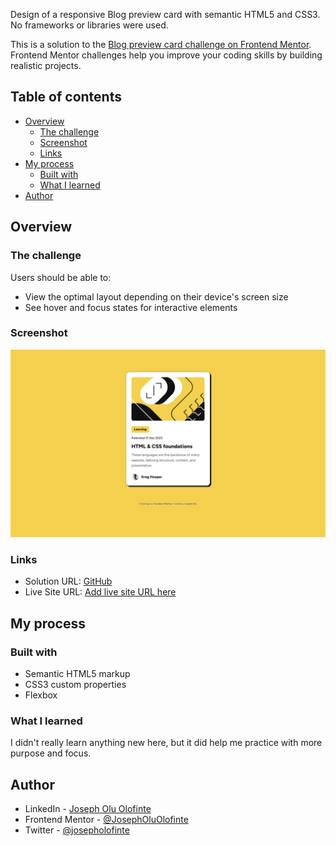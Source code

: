 Design of a responsive Blog preview card with semantic HTML5 and CSS3. No frameworks or libraries were used.

This is a solution to the [Blog preview card challenge on Frontend Mentor](https://www.frontendmentor.io/challenges/blog-preview-card-ckPaj01IcS). Frontend Mentor challenges help you improve your coding skills by building realistic projects. 

## Table of contents

- [Overview](#overview)
  - [The challenge](#the-challenge)
  - [Screenshot](#screenshot)
  - [Links](#links)
- [My process](#my-process)
  - [Built with](#built-with)
  - [What I learned](#what-i-learned)
- [Author](#author)


## Overview

### The challenge

Users should be able to:

- View the optimal layout depending on their device's screen size
- See hover and focus states for interactive elements

### Screenshot

![](./screenshot.png)

### Links

- Solution URL: [GitHub](https://github.com/JosephOluOlofinte/blog-preview-card)
- Live Site URL: [Add live site URL here](https://josepholuolofinte.github.io/blog-preview-card/)

## My process

### Built with

- Semantic HTML5 markup
- CSS3 custom properties
- Flexbox

### What I learned

I didn't really learn anything new here, but it did help me practice with more purpose and focus.


## Author

- LinkedIn - [Joseph Olu Olofinte](https://www.linkedin.com/in/joseph-olu/)
- Frontend Mentor - [@JosephOluOlofinte](https://www.frontendmentor.io/profile/JosephOluOlofinte)
- Twitter - [@josepholofinte](https://www.twitter.com/josepholofinte)
